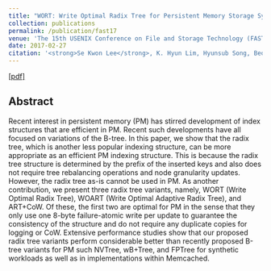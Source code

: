 ```yaml
---
title: "WORT: Write Optimal Radix Tree for Persistent Memory Storage Systems"
collection: publications
permalink: /publication/fast17
venue: 'The 15th USENIX Conference on File and Storage Technology (FAST 2017)'
date: 2017-02-27
citation: '<strong>Se Kwon Lee</strong>, K. Hyun Lim, Hyunsub Song, Beomseok Nam, and Sam H. Noh. In Proceedings of <i>the 15th USENIX Conference on File and Storage Technology</i> (<strong>FAST 2017</strong>).'
---
```

[[pdf]](http://sekwonlee.github.io/files/fast17.pdf)

## Abstract
Recent interest in persistent memory (PM) has stirred development of index structures that are efficient in PM. Recent such developments have all focused on variations of the B-tree. In this paper, we show that the radix tree, which is another less popular indexing structure, can be more appropriate as an efficient PM indexing structure. This is because the radix tree structure is determined by the prefix of the inserted keys and also does not require tree rebalancing operations and node granularity updates. However, the radix tree as-is cannot be used in PM. As another contribution, we present three radix tree variants, namely, WORT (Write Optimal Radix Tree), WOART (Write Optimal Adaptive Radix Tree), and ART+CoW. Of these, the first two are optimal for PM in the sense that they only use one 8-byte failure-atomic write per update to guarantee the consistency of the structure and do not require any duplicate copies for logging or CoW. Extensive performance studies show that our proposed radix tree variants perform considerable better than recently proposed B-tree variants for PM such NVTree, wB+Tree, and FPTree for synthetic workloads as well as in implementations within Memcached.
